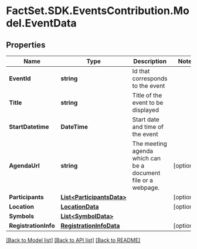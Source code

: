 # FactSet.SDK.EventsContribution.Model.EventData

## Properties

Name | Type | Description | Notes
------------ | ------------- | ------------- | -------------
**EventId** | **string** | Id that corresponds to the event | 
**Title** | **string** | Title of the event to be displayed | 
**StartDatetime** | **DateTime** | Start date and time of the event | 
**AgendaUrl** | **string** | The meeting agenda which can be a document file or a webpage. | [optional] 
**Participants** | [**List&lt;ParticipantsData&gt;**](ParticipantsData.md) |  | [optional] 
**Location** | [**LocationData**](LocationData.md) |  | [optional] 
**Symbols** | [**List&lt;SymbolData&gt;**](SymbolData.md) |  | 
**RegistrationInfo** | [**RegistrationInfoData**](RegistrationInfoData.md) |  | [optional] 

[[Back to Model list]](../README.md#documentation-for-models) [[Back to API list]](../README.md#documentation-for-api-endpoints) [[Back to README]](../README.md)

